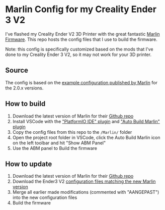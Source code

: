 # Marlin Config for my Creality Ender 3 V2

I've flashed my Creality Ender V2 3D Printer with the great fantastic [Marlin Firmware]([https://link](https://marlinfw.org/)). This repo hosts the config files that I use to build the firmware.

Note: this config is specifically customized based on the mods that I've done to my Creality Ender 3 V2, so it may not work for your 3D printer.

## Source

The config is based on the [example configuration published by Marlin](https://github.com/MarlinFirmware/Configurations/tree/import-2.0.x/config/examples/Creality/Ender-3%20V2) for the 2.0.x versions.

## How to build

1. Download the latest version of Marlin for their [Github repo](https://github.com/MarlinFirmware/Marlin)
2. Install VSCode with the ["PlatformIO IDE" plugin](https://platformio.org/install/ide?install=vscode) and ["Auto Build Marlin" plugin](https://marlinfw.org/docs/basics/auto_build_marlin.html)
3. Copy the config files from this repo to the `/Marlin/` folder
4. Open the project root folder in VSCode, click the Auto Build Marlin icon on the left toolbar and hit "Show ABM Panel"
5. Use the ABM panel to Build the firmware

## How to update

1. Download the latest version of Marlin for their [Github repo](https://github.com/MarlinFirmware/Marlin)
2. Download the Ender3 V2 [configuration files matching the new Marlin version](https://github.com/MarlinFirmware/Configurations)
3. Merge all earlier made modifications (commented with "AANGEPAST") into the new configuration files
4. Build the firmware